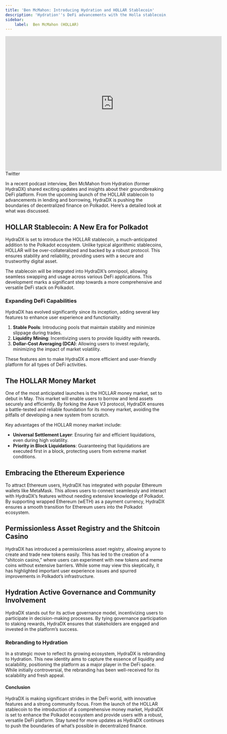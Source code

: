 ```yaml
---
title: 'Ben McMahon: Introducing Hydration and HOLLAR Stablecoin'
description: 'Hydration''s DeFi advancements with the Holla stablecoin, money market, and Ethereum integration, enhancing Polkadot.'
sidebar: 
    label:  Ben McMahon (HOLLAR)
---
```

<div class="ose-youtube ose-uid-4de0fd1ac1ecb4486a9a691dbc16bcda ose-embedpress-responsive" style="width:675px; height:420px; max-height:420px; max-width:100%; display:inline-block;"><iframe allow="accelerometer; encrypted-media;accelerometer;autoplay;clipboard-write;gyroscope;picture-in-picture clipboard-write; encrypted-media; gyroscope; picture-in-picture; web-share" allowfullscreen="true" frameborder="0" height="420" referrerpolicy="strict-origin-when-cross-origin" src="https://www.youtube.com/embed/rIUBTxEOeEQ?feature=oembed" title="Hydration & The DeFi Holy Trinity 🤑 w/ Ben McMahon from HydraDX - Hollar! - Space Monkeys 147" width="675"></iframe></div>Twitter

In a recent podcast interview, Ben McMahon from Hydration (former HydraDX) shared exciting updates and insights about their groundbreaking DeFi platform. From the upcoming launch of the HOLLAR stablecoin to advancements in lending and borrowing, HydraDX is pushing the boundaries of decentralized finance on Polkadot. Here’s a detailed look at what was discussed.

## HOLLAR Stablecoin: A New Era for Polkadot
HydraDX is set to introduce the HOLLAR stablecoin, a much-anticipated addition to the Polkadot ecosystem. Unlike typical algorithmic stablecoins, HOLLAR will be over-collateralized and backed by a robust protocol. This ensures stability and reliability, providing users with a secure and trustworthy digital asset.

The stablecoin will be integrated into HydraDX’s omnipool, allowing seamless swapping and usage across various DeFi applications. This development marks a significant step towards a more comprehensive and versatile DeFi stack on Polkadot.

### Expanding DeFi Capabilities
HydraDX has evolved significantly since its inception, adding several key features to enhance user experience and functionality:

1. **Stable Pools**: Introducing pools that maintain stability and minimize slippage during trades.
2. **Liquidity Mining**: Incentivizing users to provide liquidity with rewards.
3. **Dollar-Cost Averaging (DCA)**: Allowing users to invest regularly, minimizing the impact of market volatility.

These features aim to make HydraDX a more efficient and user-friendly platform for all types of DeFi activities.


## The HOLLAR Money Market
One of the most anticipated launches is the HOLLAR money market, set to debut in May. This market will enable users to borrow and lend assets securely and efficiently. By forking the Aave V3 protocol, HydraDX ensures a battle-tested and reliable foundation for its money market, avoiding the pitfalls of developing a new system from scratch.

Key advantages of the HOLLAR money market include:
- **Universal Settlement Layer**: Ensuring fair and efficient liquidations, even during high volatility.
- **Priority in Block Liquidations**: Guaranteeing that liquidations are executed first in a block, protecting users from extreme market conditions.

## Embracing the Ethereum Experience
To attract Ethereum users, HydraDX has integrated with popular Ethereum wallets like MetaMask. This allows users to connect seamlessly and interact with HydraDX’s features without needing extensive knowledge of Polkadot. By supporting wrapped Ethereum (wETH) as a payment currency, HydraDX ensures a smooth transition for Ethereum users into the Polkadot ecosystem.

## Permissionless Asset Registry and the Shitcoin Casino
HydraDX has introduced a permissionless asset registry, allowing anyone to create and trade new tokens easily. This has led to the creation of a “shitcoin casino,” where users can experiment with new tokens and meme coins without extensive barriers. While some may view this skeptically, it has highlighted important user experience issues and spurred improvements in Polkadot’s infrastructure.

## Hydration Active Governance and Community Involvement
HydraDX stands out for its active governance model, incentivizing users to participate in decision-making processes. By tying governance participation to staking rewards, HydraDX ensures that stakeholders are engaged and invested in the platform’s success.

### Rebranding to Hydration
In a strategic move to reflect its growing ecosystem, HydraDX is rebranding to Hydration. This new identity aims to capture the essence of liquidity and scalability, positioning the platform as a major player in the DeFi space. While initially controversial, the rebranding has been well-received for its scalability and fresh appeal.

#### Conclusion
HydraDX is making significant strides in the DeFi world, with innovative features and a strong community focus. From the launch of the HOLLAR stablecoin to the introduction of a comprehensive money market, HydraDX is set to enhance the Polkadot ecosystem and provide users with a robust, versatile DeFi platform. Stay tuned for more updates as HydraDX continues to push the boundaries of what’s possible in decentralized finance.
